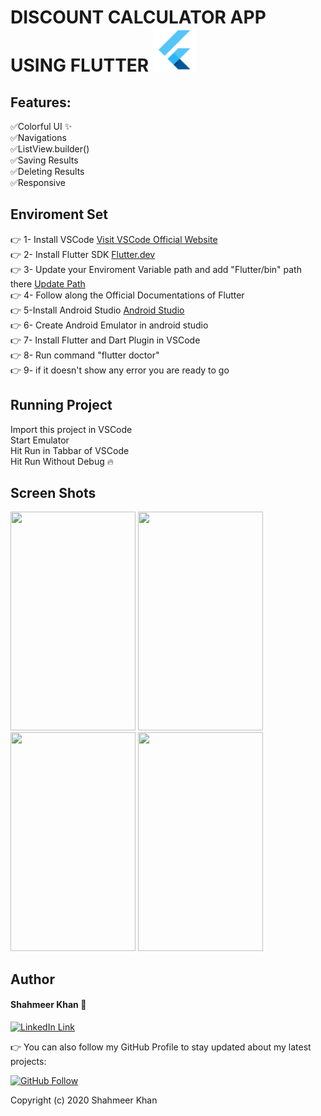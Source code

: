 # DISCOUNT CALCULATOR APP USING FLUTTER  <img src="https://raw.githubusercontent.com/github/explore/80688e429a7d4ef2fca1e82350fe8e3517d3494d/topics/flutter/flutter.png" height ='70' width='70' />   

## Features:  
:white_check_mark:Colorful UI :sparkles:   
:white_check_mark:Navigations  
:white_check_mark:ListView.builder()  
:white_check_mark:Saving Results  
:white_check_mark:Deleting Results  
:white_check_mark:Responsive

## Enviroment Set
 :point_right: 1- Install VSCode <a href="https://code.visualstudio.com/">Visit VSCode Official Website</a>  
 :point_right: 2- Install Flutter SDK <a href="https://flutter.dev/docs/get-started/install/"> Flutter.dev </a>  
 :point_right: 3- Update your Enviroment Variable path and add "Flutter/bin" path there <a href="https://flutter.dev/docs/get-started/install/windows" >Update Path </a>  
 :point_right: 4- Follow along the Official Documentations of Flutter   
 :point_right: 5-Install Android Studio <a href="https://developer.android.com/studio?gclid=CjwKCAiAl4WABhAJEiwATUnEF7VfRw5VwhkboH8PgowbyMdi76jS-2mBOPvCY6gaXTsOPERWCesSWhoCroMQAvD_BwE&gclsrc=aw.ds" > Android Studio </a>   
 :point_right: 6- Create Android Emulator in android studio    
 :point_right: 7- Install Flutter and Dart Plugin in VSCode   
 :point_right: 8- Run command "flutter doctor"   
 :point_right: 9- if it doesn't show any error you are ready to go   
 
 ## Running Project  
  Import this project in VSCode  
  Start Emulator  
  Hit Run in Tabbar of VSCode    
  Hit Run Without Debug :fire:    
  
  ## Screen Shots 
  
 <img src="https://user-images.githubusercontent.com/40295656/104799218-25ecac80-57ef-11eb-8859-bbb9477e949a.png" height = '350' width='200'/>  
 <img src="https://user-images.githubusercontent.com/40295656/104799220-27b67000-57ef-11eb-90b7-8038069b5007.png" height = '350' width='200'/> 
 <img src="https://user-images.githubusercontent.com/40295656/104799221-284f0680-57ef-11eb-958d-a9d0acb97c17.png" height = '350' width='200'/>
  <img src="https://user-images.githubusercontent.com/40295656/104799222-29803380-57ef-11eb-8214-879caedcec58.png" height = '350' width='200'/>
  
  
  
  
  ## Author

#### Shahmeer Khan 🧑
[![LinkedIn Link](https://img.shields.io/badge/Connect-Shahmeer-blue.svg?logo=linkedin&longCache=true&style=social&label=Connect
)](https://www.linkedin.com/in/meer-khan)

👉 You can also follow my GitHub Profile to stay updated about my latest projects:

[![GitHub Follow](https://img.shields.io/badge/Connect-Shahmeer-blue.svg?logo=Github&longCache=true&style=social&label=Follow)](https://github.com/meer-khan)

Copyright (c) 2020 Shahmeer Khan
  
    

